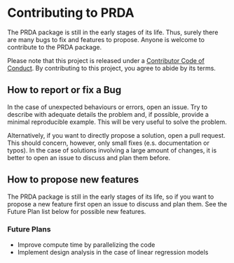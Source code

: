 # Contributing to PRDA

The PRDA package is still in the early stages of its life. Thus, surely there are many bugs to fix and features to propose. Anyone is welcome to contribute to the PRDA package.

Please note that this project is released under a [Contributor Code of Conduct](https://www.contributor-covenant.org/). By contributing to this project, you agree to abide by its terms.

## How to report or fix a Bug

In the case of unexpected behaviours or errors, open an issue. Try to describe with adequate details the problem and, if possible, provide a minimal reproducible example. This will be very useful to solve the problem.

Alternatively, if you want to directly propose a solution, open a pull request. This should concern, however, only small fixes (e.s. documentation or typos). In the case of solutions involving a large amount of changes, it is better to open an issue to discuss and plan them before. 

## How to propose new features

The PRDA package is still in the early stages of its life, so if you want to propose a new feature first open an issue to discuss and plan them. See the Future Plan list below for possible new features.

### Future Plans

- Improve compute time by parallelizing the code
- Implement design analysis in the case of linear regression models
